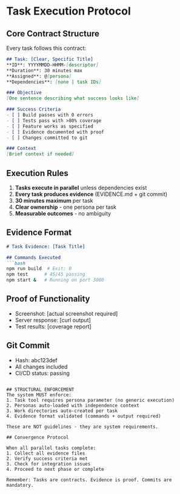 # Task Execution Protocol

## Core Contract Structure

Every task follows this contract:

```markdown
## Task: [Clear, Specific Title]
**ID**: YYYYMMDD-HHMM-[descriptor]
**Duration**: 30 minutes max
**Assigned**: @[persona]
**Dependencies**: [none | task IDs]

### Objective
[One sentence describing what success looks like]

### Success Criteria
- [ ] Build passes with 0 errors
- [ ] Tests pass with >80% coverage
- [ ] Feature works as specified
- [ ] Evidence documented with proof
- [ ] Changes committed to git

### Context
[Brief context if needed]
```

## Execution Rules

1. **Tasks execute in parallel** unless dependencies exist
2. **Every task produces evidence** (EVIDENCE.md + git commit)
3. **30 minutes maximum** per task
4. **Clear ownership** - one persona per task
5. **Measurable outcomes** - no ambiguity

## Evidence Format

```markdown
# Task Evidence: [Task Title]

## Commands Executed
```bash
npm run build  # Exit: 0
npm test      # 45/45 passing
npm start &   # Running on port 3000
```

## Proof of Functionality
- Screenshot: [actual screenshot required]
- Server response: [curl output]
- Test results: [coverage report]

## Git Commit
- Hash: abc123def
- All changes included
- CI/CD status: passing
```

## STRUCTURAL ENFORCEMENT
The system MUST enforce:
1. Task tool requires persona parameter (no generic execution)
2. Personas auto-loaded with independence context
3. Work directories auto-created per task
4. Evidence format validated (commands + output required)

These are NOT guidelines - they are system requirements.

## Convergence Protocol

When all parallel tasks complete:
1. Collect all evidence files
2. Verify success criteria met
3. Check for integration issues
4. Proceed to next phase or complete

Remember: Tasks are contracts. Evidence is proof. Commits are mandatory.